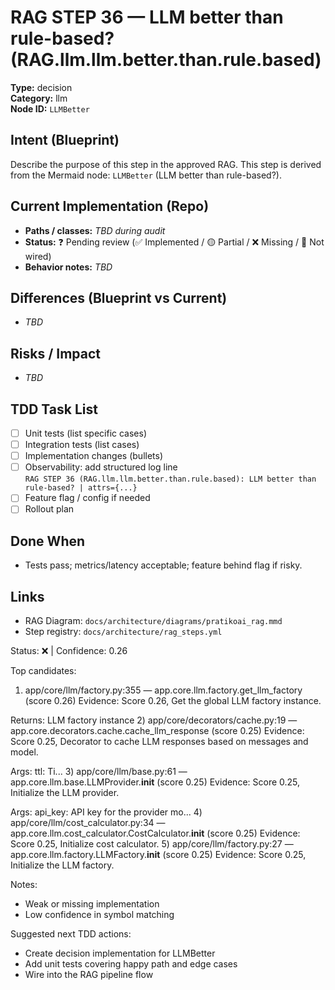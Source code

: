 # RAG STEP 36 — LLM better than rule-based? (RAG.llm.llm.better.than.rule.based)

**Type:** decision  
**Category:** llm  
**Node ID:** `LLMBetter`

## Intent (Blueprint)
Describe the purpose of this step in the approved RAG. This step is derived from the Mermaid node: `LLMBetter` (LLM better than rule-based?).

## Current Implementation (Repo)
- **Paths / classes:** _TBD during audit_
- **Status:** ❓ Pending review (✅ Implemented / 🟡 Partial / ❌ Missing / 🔌 Not wired)
- **Behavior notes:** _TBD_

## Differences (Blueprint vs Current)
- _TBD_

## Risks / Impact
- _TBD_

## TDD Task List
- [ ] Unit tests (list specific cases)
- [ ] Integration tests (list cases)
- [ ] Implementation changes (bullets)
- [ ] Observability: add structured log line  
  `RAG STEP 36 (RAG.llm.llm.better.than.rule.based): LLM better than rule-based? | attrs={...}`
- [ ] Feature flag / config if needed
- [ ] Rollout plan

## Done When
- Tests pass; metrics/latency acceptable; feature behind flag if risky.

## Links
- RAG Diagram: `docs/architecture/diagrams/pratikoai_rag.mmd`
- Step registry: `docs/architecture/rag_steps.yml`


<!-- AUTO-AUDIT:BEGIN -->
Status: ❌  |  Confidence: 0.26

Top candidates:
1) app/core/llm/factory.py:355 — app.core.llm.factory.get_llm_factory (score 0.26)
   Evidence: Score 0.26, Get the global LLM factory instance.

Returns:
    LLM factory instance
2) app/core/decorators/cache.py:19 — app.core.decorators.cache.cache_llm_response (score 0.25)
   Evidence: Score 0.25, Decorator to cache LLM responses based on messages and model.

Args:
    ttl: Ti...
3) app/core/llm/base.py:61 — app.core.llm.base.LLMProvider.__init__ (score 0.25)
   Evidence: Score 0.25, Initialize the LLM provider.

Args:
    api_key: API key for the provider
    mo...
4) app/core/llm/cost_calculator.py:34 — app.core.llm.cost_calculator.CostCalculator.__init__ (score 0.25)
   Evidence: Score 0.25, Initialize cost calculator.
5) app/core/llm/factory.py:27 — app.core.llm.factory.LLMFactory.__init__ (score 0.25)
   Evidence: Score 0.25, Initialize the LLM factory.

Notes:
- Weak or missing implementation
- Low confidence in symbol matching

Suggested next TDD actions:
- Create decision implementation for LLMBetter
- Add unit tests covering happy path and edge cases
- Wire into the RAG pipeline flow
<!-- AUTO-AUDIT:END -->
